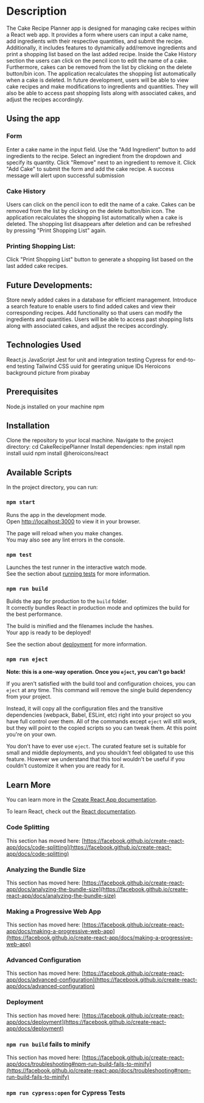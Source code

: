 # Description
The Cake Recipe Planner app is designed for managing cake recipes within a React web app.
It provides a form where users can input a cake name, add ingredients with their respective quantities, and submit the recipe. 
Additionally, it includes features to dynamically add/remove ingredients and print a shopping list based on the last added recipe.
Inside the Cake History section the users can click on the pencil icon to edit the name of a cake. 
Furthermore, cakes can be removed from the list by clicking on the delete button/bin icon.
The application recalculates the shopping list automatically when a cake is deleted.
In future development, users will be able to view cake recipes and make modifications to ingredients and quantities. They will also be able to access past shopping lists along with associated cakes, and adjust the recipes accordingly.


## Using the app
### Form
Enter a cake name in the input field.
Use the "Add Ingredient" button to add ingredients to the recipe.
Select an ingredient from the dropdown and specify its quantity.
Click "Remove" next to an ingredient to remove it.
Click "Add Cake" to submit the form and add the cake recipe.
A success message will alert upon successful submission

### Cake History
Users can click on the pencil icon to edit the name of a cake.
Cakes can be removed from the list by clicking on the delete button/bin icon.
The application recalculates the shopping list automatically when a cake is deleted. The shopping list disappears after deletion and can be refreshed by pressing "Print Shopping List" again.

### Printing Shopping List:
Click "Print Shopping List" button to generate a shopping list based on the last added cake recipes.

## Future Developments:
Store newly added cakes in a database for efficient management.
Introduce a search feature to enable users to find added cakes and view their corresponding recipes. Add functionality so that users can modify the ingredients and quantities.
Users will be able to access past shopping lists along with associated cakes, and adjust the recipes accordingly.


## Technologies Used
React.js
JavaScript
Jest for unit and integration testing
Cypress for end-to-end testing
Tailwind CSS
uuid for geerating unique IDs
Heroicons
background picture from pixabay

## Prerequisites
Node.js installed on your machine
npm

## Installation
Clone the repository to your local machine.
Navigate to the project directory: cd CakeRecipePlanner
Install dependencies: npm install
npm install uuid
npm install @heroicons/react


## Available Scripts

In the project directory, you can run:

### `npm start`

Runs the app in the development mode.\
Open [http://localhost:3000](http://localhost:3000) to view it in your browser.

The page will reload when you make changes.\
You may also see any lint errors in the console.

### `npm test`

Launches the test runner in the interactive watch mode.\
See the section about [running tests](https://facebook.github.io/create-react-app/docs/running-tests) for more information.

### `npm run build`

Builds the app for production to the `build` folder.\
It correctly bundles React in production mode and optimizes the build for the best performance.

The build is minified and the filenames include the hashes.\
Your app is ready to be deployed!

See the section about [deployment](https://facebook.github.io/create-react-app/docs/deployment) for more information.

### `npm run eject`

**Note: this is a one-way operation. Once you `eject`, you can't go back!**

If you aren't satisfied with the build tool and configuration choices, you can `eject` at any time. This command will remove the single build dependency from your project.

Instead, it will copy all the configuration files and the transitive dependencies (webpack, Babel, ESLint, etc) right into your project so you have full control over them. All of the commands except `eject` will still work, but they will point to the copied scripts so you can tweak them. At this point you're on your own.

You don't have to ever use `eject`. The curated feature set is suitable for small and middle deployments, and you shouldn't feel obligated to use this feature. However we understand that this tool wouldn't be useful if you couldn't customize it when you are ready for it.

## Learn More

You can learn more in the [Create React App documentation](https://facebook.github.io/create-react-app/docs/getting-started).

To learn React, check out the [React documentation](https://reactjs.org/).

### Code Splitting

This section has moved here: [https://facebook.github.io/create-react-app/docs/code-splitting](https://facebook.github.io/create-react-app/docs/code-splitting)

### Analyzing the Bundle Size

This section has moved here: [https://facebook.github.io/create-react-app/docs/analyzing-the-bundle-size](https://facebook.github.io/create-react-app/docs/analyzing-the-bundle-size)

### Making a Progressive Web App

This section has moved here: [https://facebook.github.io/create-react-app/docs/making-a-progressive-web-app](https://facebook.github.io/create-react-app/docs/making-a-progressive-web-app)

### Advanced Configuration

This section has moved here: [https://facebook.github.io/create-react-app/docs/advanced-configuration](https://facebook.github.io/create-react-app/docs/advanced-configuration)

### Deployment

This section has moved here: [https://facebook.github.io/create-react-app/docs/deployment](https://facebook.github.io/create-react-app/docs/deployment)

### `npm run build` fails to minify

This section has moved here: [https://facebook.github.io/create-react-app/docs/troubleshooting#npm-run-build-fails-to-minify](https://facebook.github.io/create-react-app/docs/troubleshooting#npm-run-build-fails-to-minify)

### `npm run cypress:open` for Cypress Tests